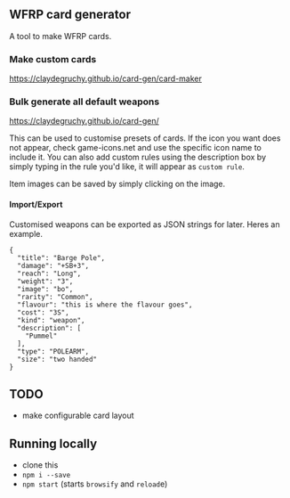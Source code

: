 ## WFRP card generator
A tool to make WFRP cards.

### Make custom cards
https://claydegruchy.github.io/card-gen/card-maker

### Bulk generate all default weapons
https://claydegruchy.github.io/card-gen/

This can be used to customise presets of cards. If the icon you want does not appear, check game-icons.net and use the specific icon name to include it. You can also add custom rules using the description box by simply typing in the rule  you'd like, it  will appear as `custom rule`.

Item images can be saved by simply clicking on the image.

#### Import/Export
Customised weapons can be exported as JSON strings for later. Heres an example.
```
{
  "title": "Barge Pole",
  "damage": "+SB+3",
  "reach": "Long",
  "weight": "3",
  "image": "bo",
  "rarity": "Common",
  "flavour": "this is where the flavour goes",
  "cost": "3S",
  "kind": "weapon",
  "description": [
    "Pummel"
  ],
  "type": "POLEARM",
  "size": "two handed"
}
```





## TODO
- make configurable card layout

## Running locally
- clone this
- `npm i --save`
- `npm start` (starts `browsify` and `reload`e)
